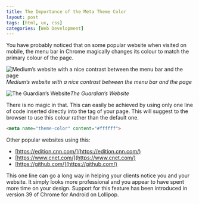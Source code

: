 ```yaml
---
title: The Importance of the Meta Theme Color
layout: post
tags: [html, ux, css]
categories: [Web Development]
---
```


You have probably noticed that on some popular website when visited on mobile, the menu bar in Chrome magically changes its colour to match the primary colour of the page.

![Medium’s website with a nice contrast between the menu bar and the page](https://miro.medium.com/max/1400/1*Rt7lUs235zuIFyj9V4nJcA.jpeg)*Medium’s website with a nice contrast between the menu bar and the page*

![The Guardian’s Website](https://miro.medium.com/max/1400/1*sB6AGTW2FeQhpNewsD3XrA.jpeg)*The Guardian’s Website*

There is no magic in that. This can easily be achieved by using only one line of code inserted directly into the **<head>** tag of your page. This will suggest to the browser to use this colour rather than the default one.

```html
<meta name="theme-color" content="#ffffff">
```

Other popular websites using this:

* [https://edition.cnn.com/](https://edition.cnn.com/)
* [https://www.cnet.com/](https://www.cnet.com/)
* [https://github.com/](https://github.com/)

This one line can go a long way in helping your clients notice you and your website. It simply looks more professional and you appear to have spent more time on your design. Support for this feature has been introduced in version 39 of Chrome for Android on Lollipop.